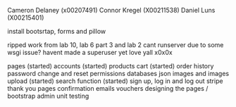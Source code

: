 Cameron Delaney (x00207491)
Connor Kregel (X00211538)
Daniel Luns (X00215401)

install bootsrtap, forms and pillow 

ripped work from lab 10, lab 6 part 3 and lab 2
cant runserver due to some wsgi issue?
havent made a superuser yet
love yall x0x0x

pages (started)
accounts (started)
products
cart (started)
order history 
password change and reset
permissions
databases
json
images and images upload (started)
search function (started)
sign up, log in and log out
stripe
thank you pages
confirmation emails
vouchers 
designing the pages / bootstrap
admin
unit testing
